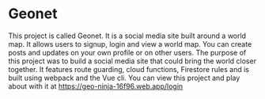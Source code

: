# Geonet
This project is called Geonet. It is a social media site built around a world map. It allows users to signup, login and view a world map. You can create posts and updates on your own profile or on other users. The purpose of this project was to build a social media site that could bring the world closer together. It features route guarding, cloud functions, Firestore rules and is built using webpack and the Vue cli. You can view this project and play about with it at https://geo-ninja-16f96.web.app/login 
